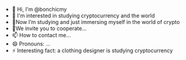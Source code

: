 - 👋 Hi, I'm @bonchicmy
- 👀 I'm interested in studying cryptocurrency and the world 
- 🌱Now I’m studying and just immersing myself in the world of crypto
- 💞️We invite you to cooperate...
- 📫 How to contact me...
- 😄 Pronouns: ...
- ⚡ Interesting fact: a clothing designer is studying cryptocurrency

<!---
bonchicmy/bonchicmy is a ✨ special ✨ repository because its `README.md` (this file) appears on your GitHub profile.
You can click the Preview link to take a look at your changes.
--->
